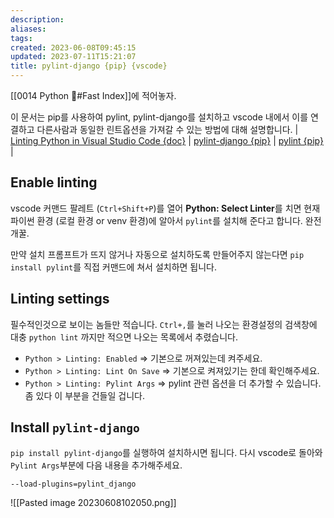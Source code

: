 ```yaml
---
description:
aliases: 
tags: 
created: 2023-06-08T09:45:15
updated: 2023-07-11T15:21:07
title: pylint-django {pip} {vscode}
---
```

[[0014 Python 🐍#Fast Index]]에 적어놓자.

이 문서는 pip를 사용하여 pylint, pylint-django를 설치하고 vscode 내에서 이를 연결하고 다른사람과 동일한 린트옵션을 가져갈 수 있는 방법에 대해 설명합니다. | [Linting Python in Visual Studio Code {doc}](https://code.visualstudio.com/docs/python/linting) | [pylint-django {pip}](https://pypi.org/project/pylint-django/) | [pylint {pip}](https://pypi.org/project/pylint/) |

## Enable linting

vscode 커맨드 팔레트 (`Ctrl+Shift+P`)를 열어 **Python: Select Linter**를 치면 현재 파이썬 환경 (로컬 환경 or venv 환경)에 알아서 `pylint`를 설치해 준다고 합니다. 완전개꿀. 

만약 설치 프롬프트가 뜨지 않거나 자동으로 설치하도록 만들어주지 않는다면 `pip install pylint`를 직접 커맨드에 쳐서 설치하면 됩니다.

## Linting settings

필수적인것으로 보이는 놈들만 적습니다. `Ctrl+,`를 눌러 나오는 환경설정의 검색창에 대충 `python lint` 까지만 적으면 나오는 목록에서 추렸습니다.
- `Python > Linting: Enabled` => 기본으로 꺼져있는데 켜주세요. 
- `Python > Linting: Lint On Save` => 기본으로 켜져있기는 한데 확인해주세요.
- `Python > Linting: Pylint Args` => pylint 관련 옵션을 더 추가할 수 있습니다. 좀 있다 이 부분을 건들일 겁니다.

## Install `pylint-django`

`pip install pylint-django`를 실행하여 설치하시면 됩니다. 다시 vscode로 돌아와 `Pylint Args`부분에 다음 내용을 추가해주세요.

```
--load-plugins=pylint_django
```

![[Pasted image 20230608102050.png]]
